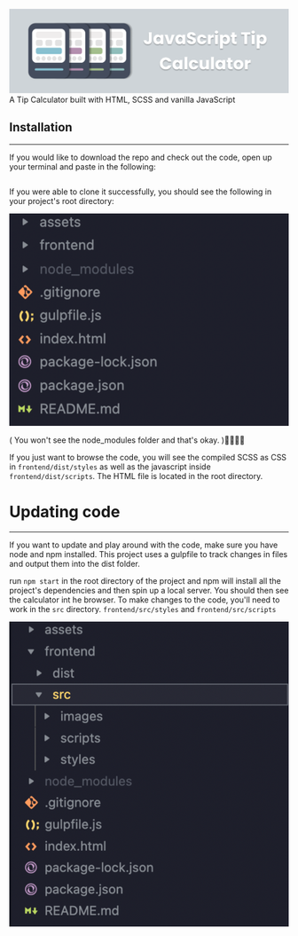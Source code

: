 ![](./assets/jtclogo.png)
A Tip Calculator built with HTML, SCSS and vanilla JavaScript

## Installation

---

If you would like to download the repo and check out the code, open up your terminal and paste in the following:

```git clone https://github.com/treehouse/javascript-tip-calculator.git

```

If you were able to clone it successfully, you should see the following in your project's root directory:

![](./assets/directory.png)

( You won't see the node_modules folder and that's okay. )

If you just want to browse the code, you will see the compiled SCSS as CSS in `frontend/dist/styles` as well as the javascript inside `frontend/dist/scripts`. The HTML file is located in the root directory.

# Updating code

---

If you want to update and play around with the code, make sure you have node and npm installed. This project uses a gulpfile to track changes in files and output them into the dist folder.

run `npm start` in the root directory of the project and npm will install all the project's dependencies and then spin up a local server. You should then see the calculator int he browser. To make changes to the code, you'll need to work in the `src` directory. `frontend/src/styles` and `frontend/src/scripts`

![](./assets/src.png)
